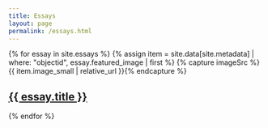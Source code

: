 ```yaml
---
title: Essays
layout: page
permalink: /essays.html
---
```


<div class="row">
    {% for essay in site.essays %}
    {% assign item = site.data[site.metadata] | where: "objectid", essay.featured_image | first %}
    {% capture imageSrc %}{{ item.image_small | relative_url }}{% endcapture %}
        <div class="col-6 col-lg-4 mb-4 ">
            <div class="btn text-wrap w-100 image-btn" style="background-image: url({{ imageSrc }});">
                <div class="darkened-overlay"></div>
                <a href="{{ essay.url | relative_url }}"><h2 class="w-100 fs-2 p-1">{{ essay.title }}</h2></a>
            </div>
        </div>
    {% endfor %}
</div>